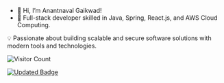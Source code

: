 - 👋 Hi, I’m Anantnaval Gaikwad!
- 🚀 Full-stack developer skilled in Java, Spring, React.js, and AWS Cloud Computing.

💡 Passionate about building scalable and secure software solutions with modern tools and technologies.

![Visitor Count](https://profile-counter.glitch.me/navalgaikwad/count.svg)




[![Updated Badge](https://badges.pufler.dev/updated/navalgaikwad/Leetcode)](https://badges.pufler.dev)


<!---
navalgaikwad/navalgaikwad is a ✨ special ✨ repository because its `README.md` (this file) appears on your GitHub profile.
You can click the Preview link to take a look at your changes.
--->

